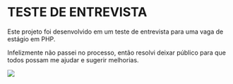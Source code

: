 # TESTE DE ENTREVISTA
Este projeto foi desenvolvido em um teste de entrevista para uma vaga de estágio em PHP.

Infelizmente não passei no processo, então resolvi deixar público para que todos possam me ajudar e sugerir melhorias.

<img src="https://i.ibb.co/9k7TJQSC/imovel-GUIDE.png" />
